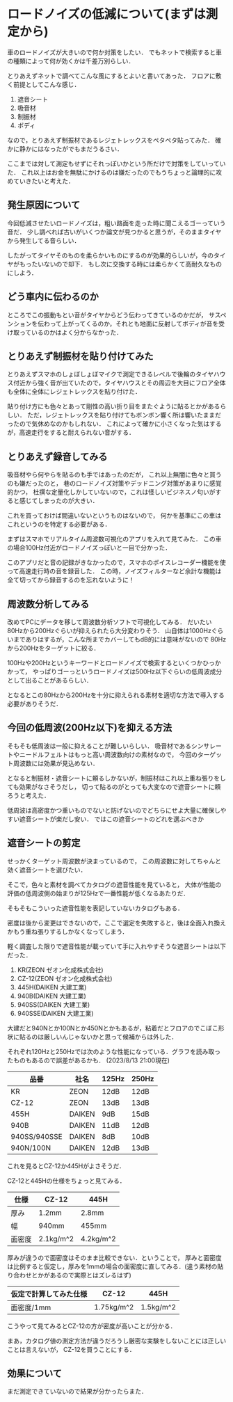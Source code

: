 ロードノイズの低減について(まずは測定から)
=======================

車のロードノイズが大きいので何か対策をしたい．
でもネットで検索すると車の種類によって何が効くかは千差万別らしい．

とりあえずネットで調べてこんな風にするとよいと書いてあった．
フロアに敷く前提としてこんな感じ．


1. 遮音シート
2. 吸音材
3. 制振材
4. ボディ

なので，とりあえず制振材であるレジェトレックスをペタペタ貼ってみた．
確かに静かにはなったがでもまだうるさい．

ここまでは対して測定もせずにそれっぽいかという所だけで対策をしていっていた．
これ以上はお金を無駄にかけるのは嫌だったのでもうちょっと論理的に攻めていきたいと考えた．


発生原因について
------------

今回低減させたいロードノイズは，粗い路面を走った時に聞こえるゴーっていう音だ．
少し調べれば古いがいくつか論文が見つかると思うが，そのままタイヤから発生してる音らしい．

したがってタイヤそのものを柔らかいものにするのが効果的らしいが，今のタイヤがもったいないので却下．
もし次に交換する時には柔らかくて高耐久なものにしよう．

どう車内に伝わるのか
----

ところでこの振動もとい音がタイヤからどう伝わってきているのかだが，
サスペンションを伝わって上がってくるのか，それとも地面に反射してボディが音を受け取っているのかはよく分からなかった．

とりあえず制振材を貼り付けてみた
------

とりあえずスマホのしょぼしょぼマイクで測定できるレベルで後輪のタイヤハウス付近から強く音が出ていたので，タイヤハウスとその周辺を大目にフロア全体も全体に全体にレジェトレックスを貼り付けた．

貼り付け方にも色々とあって剛性の高い折り目をまたぐように貼るとかがあるらしい．
ただ，レジェトレックスを貼り付けてもボンボン響く所は響いたままだったので気休めなのかもしれない．
これによって確かに小さくなった気はするが，高速走行をすると耐えられない音がする．

とりあえず録音してみる
-----

吸音材やら何やらを貼るのも手ではあったのだが，
これ以上無闇に色々と買うのも嫌だったのと，
巷のロードノイズ対策やデッドニング対策があまりに感覚的かつ，
杜撰な定量化しかしていないので，これは怪しいビジネスノ匂いがすると感じてしまったのが大きい．

これを買っておけば間違いないというものはないので，
何かを基準にこの車はこれというのを特定する必要がある．

まずはスマホでリアルタイム周波数可視化のアプリを入れて見てみた．
この車の場合100Hz付近がロードノイズっぽいと一目で分かった．

このアプリだと音の記録がきなかったので，スマホのボイスレコーダー機能を使って高速走行時の音を録音した．
この時，ノイズフィルターなど余計な機能は全て切ってから録音するのを忘れないように！

周波数分析してみる
----

改めてPCにデータを移して周波数分析ソフトで可視化してみる．
だいたい80Hzから200Hzぐらいが抑えられたら大分変わりそう．
山自体は1000Hzぐらいまでありはするが，こんな所までカバーしてもdB的には意味がないので
80Hzから200Hzをターゲットに絞る．

100Hzや200Hzというキーワードとロードノイズで検索するといくつかひっかかって，
やっぱりゴーっというロードノイズは500Hz以下ぐらいの低周波成分として出ることがあるらしい．

となるとこの80Hzから200Hzを十分に抑えられる素材を適切な方法で導入する必要がありそうだ．

今回の低周波(200Hz以下)を抑える方法
----

そもそも低周波は一般に抑えることが難しいらしい．
吸音材であるシンサレートやニードルフェルトはもっと高い周波数向けの素材なので，
今回のターゲット周波数には効果が見込めない．

となると制振材・遮音シートに頼るしかないが，制振材はこれ以上重ね張りをしても効果がなさそうだし，
切って貼るのがとっても大変なので遮音シートに頼ろうと考えた．

低周波は高密度かつ重いものでないと防げないのでどちらにせよ大量に確保しやすい遮音シートが楽だし安い．
ではこの遮音シートのどれを選ぶべきか


遮音シートの剪定
----

せっかくターゲット周波数が決まっているので，
この周波数に対してちゃんと効く遮音シートを選びたい．

そこで，色々と素材を調べてカタログの遮音性能を見ていると，
大体が性能の評価の低周波側の始まりが125Hzで一番性能が低くなるあたりだ．

そもそもこういった遮音性能を表記していないカタログもある．

密度は後から変更はできないので，ここで選定を失敗すると，後は全面入れ換えかもう重ね張りするしかなくなってしまう．

軽く調査した限りで遮音性能が載っていて手に入れやすそうな遮音シートは以下だった．


1. KR(ZEON ゼオン化成株式会社)
2. CZ-12(ZEON ゼオン化成株式会社)
3. 445H(DAIKEN 大建工業)
4. 940B(DAIKEN 大建工業)
5. 940SS(DAIKEN 大建工業)
6. 940SSE(DAIKEN 大建工業)


大建だと940Nとか100Nとか450Nとかもあるが，粘着だとフロアのでこぼこ形状に貼るのは厳しいんじゃないかと思って候補からは外した．

それぞれ120Hzと250Hzでは次のような性能になっている．グラフを読み取ったものもあるので誤差があるかも．
(2023/8/13 21:00現在)

| 品番         | 社名   | 125Hz | 250Hz |
| -            | -      | -     | -     |
| KR           | ZEON   | 12dB  | 12dB  |
| CZ-12        | ZEON   | 13dB  | 13dB  |
| 455H         | DAIKEN | 9dB   | 15dB  |
| 940B         | DAIKEN | 11dB  | 12dB  |
| 940SS/940SSE | DAIKEN | 8dB   | 10dB  |
| 940N/100N    | DAIKEN | 12dB  | 13dB  |

これを見るとCZ-12か445Hがよさそうだ．

CZ-12と445Hの仕様をちょっと見てみる．

| 仕様       | CZ-12     | 445H      |
| -          | -         | -         |
| 厚み       | 1.2mm     | 2.8mm     |
| 幅         | 940mm     | 455mm     |
| 面密度     | 2.1kg/m^2 | 4.2kg/m^2 |

厚みが違うので面密度はそのまま比較できない．ということで，
厚みと面密度は比例すると仮定し，厚みを1mmの場合の面密度に直してみる．(違う素材の貼り合わせとかがあるので実際とはズレるはず)

| 仮定で計算してみた仕様 | CZ-12      | 445H      |
| -                      | -          | -         |
| 面密度/1mm             | 1.75kg/m^2 | 1.5kg/m^2 |

こうやって見てみるとCZ-12の方が密度が高いことが分かる．

まあ，カタログ値の測定方法が違うだろうし厳密な実験をしないことには正しいことは言えないが，
CZ-12を買うことにする．

効果について
---

まだ測定できていないので結果が分かったらまた．

